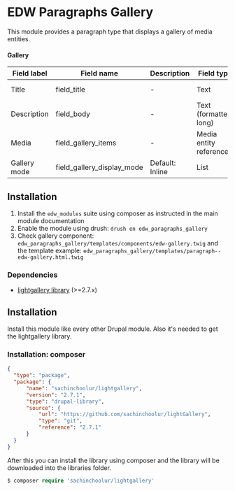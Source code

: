 EDW Paragraphs Gallery
============================

This module provides a paragraph type that displays a gallery of media entities.

#### Gallery
| Field label  | Field name                 | Description     | Field type             | Cardinality | Required | Translatable | Widget        |
|--------------|----------------------------|-----------------|------------------------|-------------|----------|--------------|---------------|
| Title        | field_title                | -               | Text                   | Single      | No       | Yes          | Text field    |
| Description  | field_body                 | -               | Text (formatted, long) | Single      | Yes      | Yes          | Text area     |
| Media        | field_gallery_items        | -               | Media entity reference | Multiple    | Yes      | No           | Media library |
| Gallery mode | field_gallery_display_mode | Default: Inline | List                   | Single      | No       | No           | List          |

## Installation

1. Install the `edw_modules` suite using composer as instructed in the main module documentation
2. Enable the module using drush: `drush en edw_paragraphs_gallery`
3. Check gallery component: `edw_paragraphs_gallery/templates/components/edw-gallery.twig`
and the template example: `edw_paragraphs_gallery/templates/paragraph--edw-gallery.html.twig`

### Dependencies
* [lightgallery library](https://www.lightgalleryjs.com/) (>=2.7.x)

## Installation

Install this module like every other Drupal module. Also it's needed to get the
lightgallery library.

### Installation: composer

```json
{
  "type": "package",
  "package": {
      "name": "sachinchoolur/lightgallery",
      "version": "2.7.1",
      "type": "drupal-library",
      "source": {
          "url": "https://github.com/sachinchoolur/lightGallery",
          "type": "git",
          "reference": "2.7.1"
      }
  }
}
```

After this you can install the library using composer and the library will be
downloaded into the libraries folder.
```php
$ composer require 'sachinchoolur/lightgallery'
```
